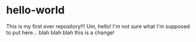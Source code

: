 # hello-world
This is my first ever repository!!!
Um, hello! I'm not sure what I'm supposed to put here...
blah blah blah
this is a change!

